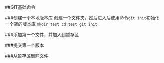 ##GIT基础命令

###创建一个本地版本库
创建一个文件夹，然后进入后使用命令`git init`初始化一个空的版本库
`
mkdir test
cd test
git init
`

###添加第一个文件，并加入到暂存区

###提交第一个版本

###从暂存区删除文件


